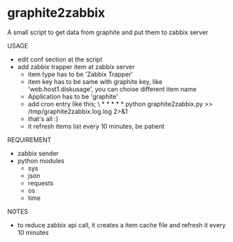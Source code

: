 graphite2zabbix
===============

A small script to get data from graphite and put them to zabbix server 

USAGE
- edit conf section at the script
- add zabbix trapper item at zabbix server
	- item type has to be 'Zabbix Trapper'
	- item key has to be same with graphite key, like 'web.host1.diskusage', you can choise different item name
	- Application has to be 'graphite'
	- add cron entry like this;
		\ * * * * * python graphite2zabbix.py  >> /tmp/graphite2zabbix.log.log 2>&1
	- that's all :)
	- it refresh items list every 10 minutes, be patient

REQUIREMENT
- zabbix sender
- python modules
	- sys
	- json
	- requests
	- os
	- time

NOTES
- to reduce zabbix api call, it creates a item cache file and refresh it every 10 minutes
